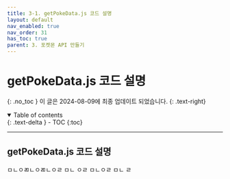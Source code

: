 ```yaml
---
title: 3-1. getPokeData.js 코드 설명
layout: default
nav_enabled: true
nav_order: 31
has_toc: true
parent: 3. 포켓몬 API 만들기
---
```


# getPokeData.js 코드 설명
{: .no_toc }
이 글은 2024-08-09에 최종 업데이트 되었습니다.
{: .text-right}

<details open markdown="block">
  <summary>
    Table of contents
  </summary>
  {: .text-delta }
- TOC
{:toc}
</details>

---


## getPokeData.js 코드 설명

ㅁㄴㅇㄻㄴㅇㄻㄴㅇㄹ
ㅁㄴ
ㅇㄹ
ㅁㄴㅇㄹ
ㅁㄴ
ㄹ

